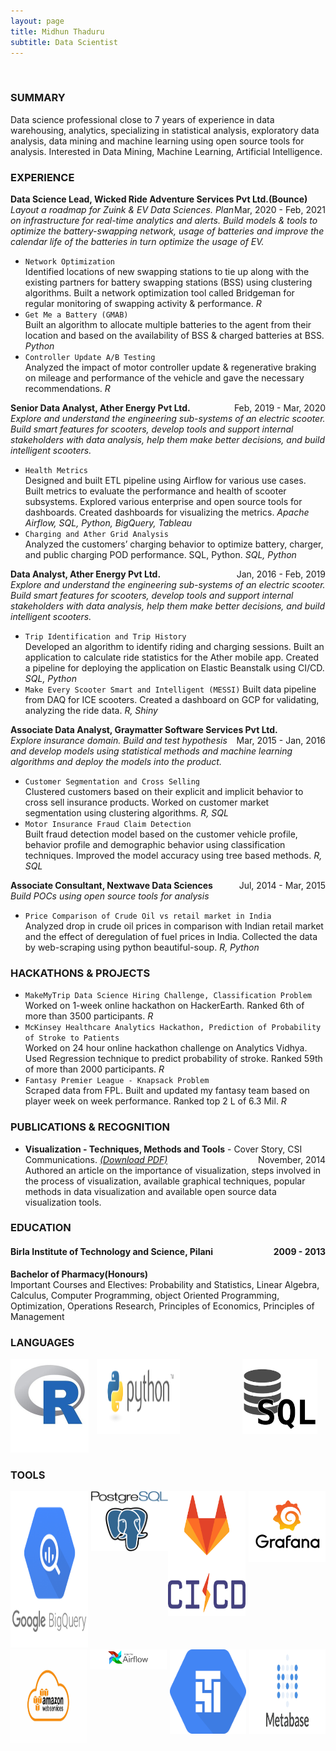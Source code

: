 ```yaml
---
layout: page
title: Midhun Thaduru
subtitle: Data Scientist
---
```


<span style="float: right; "><a href="{{ '/assets/resume.pdf' | prepend: site.baseurl }}"></a> </span>
<br>

### SUMMARY
Data science professional close to 7 years of experience in data warehousing, analytics, specializing in statistical analysis, exploratory data analysis, data mining and machine learning using open source tools for analysis. Interested in Data Mining, Machine Learning, Artificial Intelligence.  

### EXPERIENCE
**Data Science Lead, Wicked Ride Adventure Services Pvt Ltd.(Bounce)** <span style="float: right; ">Mar, 2020 - Feb, 2021</span>  
_Layout a roadmap for Zuink & EV Data Sciences. Plan on infrastructure for real-time analytics and alerts. Build models & tools to optimize the battery-swapping network, usage of batteries and improve the calendar life of the batteries in turn optimize the usage of EV._  

* ```Network Optimization```  
Identified locations of new swapping stations to tie up along with the existing partners for battery swapping stations (BSS) using clustering algorithms. Built a network optimization tool called Bridgeman for regular monitoring of swapping activity & performance. _R_
* ```Get Me a Battery (GMAB)```  
Built an algorithm to allocate multiple batteries to the agent from their location and based on the
availability of BSS & charged batteries at BSS. _Python_
* ```Controller Update A/B Testing```  
Analyzed the impact of motor controller update & regenerative braking on mileage and performance
of the vehicle and gave the necessary recommendations. _R_


**Senior Data Analyst, Ather Energy Pvt Ltd.** <span style="float: right; ">Feb, 2019 - Mar, 2020</span>  
_Explore and understand the engineering sub-systems of an electric scooter. Build smart features for scooters, develop tools and support internal stakeholders with data analysis, help them make better decisions, and build intelligent scooters._  

* ```Health Metrics```  
Designed and built ETL pipeline using Airflow for various use cases. Built metrics to evaluate the performance and health of scooter subsystems. Explored various enterprise and open source tools for dashboards. Created dashboards for visualizing the metrics. _Apache Airflow, SQL, Python, BigQuery, Tableau_
* ```Charging and Ather Grid Analysis```  
Analyzed the customers’ charging behavior to optimize battery, charger, and public charging POD
performance. SQL, Python. _SQL, Python_   


**Data Analyst, Ather Energy Pvt Ltd.** <span style="float: right; ">Jan, 2016 - Feb, 2019</span>  
_Explore and understand the engineering sub-systems of an electric scooter. Build smart features for scooters, develop tools and support internal stakeholders with data analysis, help them make better decisions, and build intelligent scooters._  
* ```Trip Identification and Trip History```  
Developed an algorithm to identify riding and charging sessions. Built an application to
calculate ride statistics for the Ather mobile app. Created a pipeline for deploying the application on Elastic Beanstalk using CI/CD. _SQL, Python_
* ```Make Every Scooter Smart and Intelligent (MESSI)```
Built data pipeline from DAQ for ICE scooters. Created a dashboard on GCP for validating, analyzing the ride data. _R, Shiny_


**Associate Data Analyst, Graymatter Software Services Pvt Ltd.** <span style="float: right; ">Mar, 2015 - Jan, 2016</span>  
_Explore insurance domain. Build and test hypothesis and develop models using statistical methods and
machine learning algorithms and deploy the models into the product._  
* ```Customer Segmentation and Cross Selling```  
Clustered customers based on their explicit and implicit behavior to cross sell insurance products. Worked on customer market segmentation using clustering algorithms. _R, SQL_
* ```Motor Insurance Fraud Claim Detection```  
Built fraud detection model based on the customer vehicle profile, behavior profile and demographic behavior using classification techniques. Improved the model accuracy using tree based methods. _R, SQL_  


**Associate Consultant, Nextwave Data Sciences** <span style="float: right; ">Jul, 2014 - Mar, 2015</span>  
_Build POCs using open source tools for analysis_  
* ```Price Comparison of Crude Oil vs retail market in India```  
Analyzed drop in crude oil prices in comparison with Indian retail market and the effect of deregulation of fuel prices in India. Collected the data by web-scraping using python beautiful-soup. _R, Python_


### HACKATHONS & PROJECTS

* ```MakeMyTrip Data Science Hiring Challenge, Classification Problem```  
Worked on 1-week online hackathon on HackerEarth. Ranked 6th of more than 3500 participants. _R_
* ```McKinsey Healthcare Analytics Hackathon, Prediction of Probability of Stroke to Patients```  
Worked on 24 hour online hackathon challenge on Analytics Vidhya. Used Regression technique to predict probability of stroke. Ranked 59th of more than 2000 participants. _R_
* ```Fantasy Premier League - Knapsack Problem```  
Scraped data from FPL. Built and updated my fantasy team based on player week on week performance. Ranked top 2 L of 6.3 Mil. _R_


### PUBLICATIONS & RECOGNITION

- **Visualization - Techniques, Methods and Tools** - Cover Story, CSI Communications. <a href="{{'/assets/coverstory.pdf' | prepend: site.baseurl }}"><em>(Download PDF)</em></a><span style="float: right; ">November, 2014</span>  
Authored an article on the importance of visualization, steps involved in the process of visualization, available graphical techniques, popular methods in data visualization and available open source data visualization tools.


### EDUCATION

#### Birla Institute of Technology and Science, Pilani <span style="float: right; ">2009 - 2013</span>  
**Bachelor of Pharmacy(Honours)**  
Important Courses and Electives: Probability and Statistics, Linear Algebra, Calculus, Computer Programming, object Oriented Programming, Optimization, Operations Research, Principles of Economics, Principles of Management   


### LANGUAGES

<div style="display:flex">
	<div style="flex:1;padding-right:5px;">
		<img src="/assets/img/rprogramming.jpg" width="125" height="150" id="rprogramming-tool">
	</div>
	<div style="flex:1;padding-center:5px;">
		<img src="/assets/img/python.png" width="310" height="120" id="python-tool">
	</div>
	<div style="flex:1;padding-left:100px;">
		<img src="/assets/img/sql.png" width="120" height="120" id="sql-tool">
	</div>
</div>
 

### TOOLS

<div style="display:flex">
	<div style="flex:1;padding-right:5px;">
		<img src="/assets/img/bigquery.png" width="250" height="250" id="bigquery-tool">
	</div>
	<div style="flex:1;padding-center:5px;">
		<img src="/assets/img/postgresql.png" id="postgresql-tool">
	</div>
	<div style="flex:1;padding-center:5px;">
		<img src="/assets/img/gitlabcicd.png" width="180" height="200" id="gitlabcicd-tool">
	</div>
	<div style="flex:1;padding-left:5px;">
		<img src="/assets/img/grafana.png" id="grafana-tool">
	</div>
</div>

<div style="display:flex">
	<div style="flex:1;padding-right:5px;">
		<img src="/assets/img/aws.jpg" width="300" height="150" id="aws-tool">
	</div>
	<div style="flex:1;padding-center:5px;">
		<img src="/assets/img/airflow.png" id="apache-airflow-tool">
	</div>
	<div style="flex:1;padding-left:5px;">
		<img src="/assets/img/composer.png" width="140" height="135" id="composer-tool">
	</div>
	<div style="flex:1;padding-left:5px;">
		<img src="/assets/img/metabase.png" width="240" height="135" id="metabase-tool">
	</div>
</div>